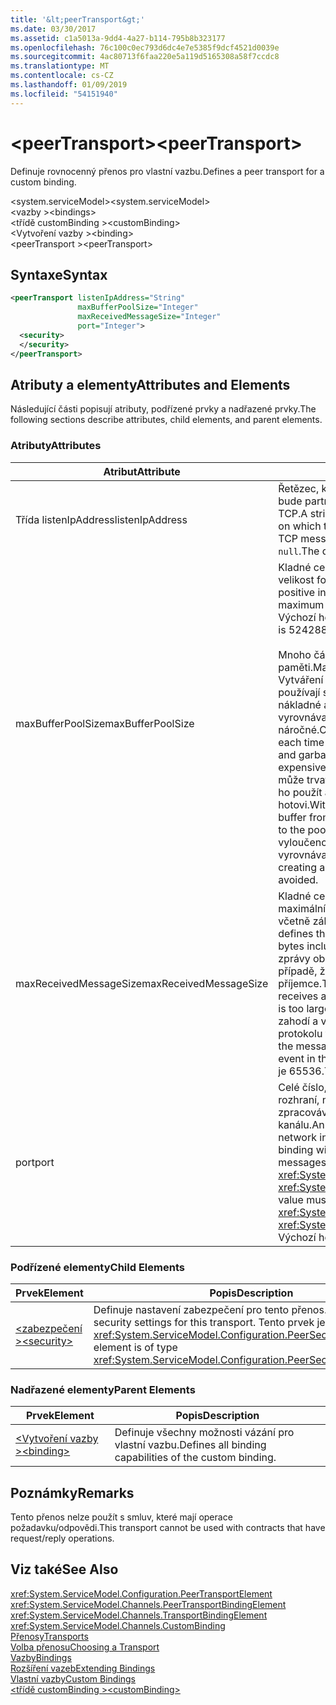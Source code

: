 ```yaml
---
title: '&lt;peerTransport&gt;'
ms.date: 03/30/2017
ms.assetid: c1a5013a-9dd4-4a27-b114-795b8b323177
ms.openlocfilehash: 76c100c0ec793d6dc4e7e5385f9dcf4521d0039e
ms.sourcegitcommit: 4ac80713f6faa220e5a119d5165308a58f7ccdc8
ms.translationtype: MT
ms.contentlocale: cs-CZ
ms.lasthandoff: 01/09/2019
ms.locfileid: "54151940"
---
```

# <a name="ltpeertransportgt"></a><span data-ttu-id="4024a-102">&lt;peerTransport&gt;</span><span class="sxs-lookup"><span data-stu-id="4024a-102">&lt;peerTransport&gt;</span></span>
<span data-ttu-id="4024a-103">Definuje rovnocenný přenos pro vlastní vazbu.</span><span class="sxs-lookup"><span data-stu-id="4024a-103">Defines a peer transport for a custom binding.</span></span>  
  
 <span data-ttu-id="4024a-104">\<system.serviceModel></span><span class="sxs-lookup"><span data-stu-id="4024a-104">\<system.serviceModel></span></span>  
<span data-ttu-id="4024a-105">\<vazby ></span><span class="sxs-lookup"><span data-stu-id="4024a-105">\<bindings></span></span>  
<span data-ttu-id="4024a-106">\<třídě customBinding ></span><span class="sxs-lookup"><span data-stu-id="4024a-106">\<customBinding></span></span>  
<span data-ttu-id="4024a-107">\<Vytvoření vazby ></span><span class="sxs-lookup"><span data-stu-id="4024a-107">\<binding></span></span>  
<span data-ttu-id="4024a-108">\<peerTransport ></span><span class="sxs-lookup"><span data-stu-id="4024a-108">\<peerTransport></span></span>  
  
## <a name="syntax"></a><span data-ttu-id="4024a-109">Syntaxe</span><span class="sxs-lookup"><span data-stu-id="4024a-109">Syntax</span></span>  
  
```xml  
<peerTransport listenIpAddress="String"
               maxBufferPoolSize="Integer"
               maxReceivedMessageSize="Integer"
               port="Integer">
  <security>
  </security>
</peerTransport>
```  
  
## <a name="attributes-and-elements"></a><span data-ttu-id="4024a-110">Atributy a elementy</span><span class="sxs-lookup"><span data-stu-id="4024a-110">Attributes and Elements</span></span>  
 <span data-ttu-id="4024a-111">Následující části popisují atributy, podřízené prvky a nadřazené prvky.</span><span class="sxs-lookup"><span data-stu-id="4024a-111">The following sections describe attributes, child elements, and parent elements.</span></span>  
  
### <a name="attributes"></a><span data-ttu-id="4024a-112">Atributy</span><span class="sxs-lookup"><span data-stu-id="4024a-112">Attributes</span></span>  
  
|<span data-ttu-id="4024a-113">Atribut</span><span class="sxs-lookup"><span data-stu-id="4024a-113">Attribute</span></span>|<span data-ttu-id="4024a-114">Popis</span><span class="sxs-lookup"><span data-stu-id="4024a-114">Description</span></span>|  
|---------------|-----------------|  
|<span data-ttu-id="4024a-115">Třída listenIpAddress</span><span class="sxs-lookup"><span data-stu-id="4024a-115">listenIpAddress</span></span>|<span data-ttu-id="4024a-116">Řetězec, který určuje IP adresu, na které bude partnerský uzel přijímat zprávy TCP.</span><span class="sxs-lookup"><span data-stu-id="4024a-116">A string that specifies an IP address on which the peer node will listen for TCP messages.</span></span> <span data-ttu-id="4024a-117">Výchozí hodnota je `null`.</span><span class="sxs-lookup"><span data-stu-id="4024a-117">The default is `null`.</span></span>|  
|<span data-ttu-id="4024a-118">maxBufferPoolSize</span><span class="sxs-lookup"><span data-stu-id="4024a-118">maxBufferPoolSize</span></span>|<span data-ttu-id="4024a-119">Kladné celé číslo, které určuje maximální velikost fondu vyrovnávacích pamětí.</span><span class="sxs-lookup"><span data-stu-id="4024a-119">A positive integer that specifies the maximum size of the buffer pool.</span></span> <span data-ttu-id="4024a-120">Výchozí hodnota je 524288.</span><span class="sxs-lookup"><span data-stu-id="4024a-120">The default is 524288.</span></span><br /><br /> <span data-ttu-id="4024a-121">Mnoho částí WCF pomocí vyrovnávací paměti.</span><span class="sxs-lookup"><span data-stu-id="4024a-121">Many parts of WCF use buffers.</span></span> <span data-ttu-id="4024a-122">Vytváření a ničení pokaždé, když používají se vyrovnávací paměti je nákladné a uvolňování paměti pro vyrovnávací paměť je také náročné.</span><span class="sxs-lookup"><span data-stu-id="4024a-122">Creating and destroying buffers each time they are used is expensive, and garbage collection for buffers is also expensive.</span></span> <span data-ttu-id="4024a-123">S fondy vyrovnávací paměti může trvat vyrovnávací paměti z fondu, ho použít a vrátit do fondu, až budete hotovi.</span><span class="sxs-lookup"><span data-stu-id="4024a-123">With buffer pools, you can take a buffer from the pool, use it, and return it to the pool once you are done.</span></span> <span data-ttu-id="4024a-124">Proto je vyloučeno režie při vytváření a ničení vyrovnávací paměti.</span><span class="sxs-lookup"><span data-stu-id="4024a-124">Thus the overhead in creating and destroying buffers is avoided.</span></span>|  
|<span data-ttu-id="4024a-125">maxReceivedMessageSize</span><span class="sxs-lookup"><span data-stu-id="4024a-125">maxReceivedMessageSize</span></span>|<span data-ttu-id="4024a-126">Kladné celé číslo, které definuje maximální velikost zprávy v bajtech, včetně záhlaví.</span><span class="sxs-lookup"><span data-stu-id="4024a-126">A positive integer that defines the maximum message size in bytes including headers.</span></span> <span data-ttu-id="4024a-127">Odesílatel zprávy obdrží chybu protokolu SOAP v případě, že zprávy je příliš velký pro příjemce.</span><span class="sxs-lookup"><span data-stu-id="4024a-127">The sender of a message receives a SOAP fault when the message is too large for the receiver.</span></span> <span data-ttu-id="4024a-128">Příjemce zahodí a vytvoří záznam události v protokolu trasování.</span><span class="sxs-lookup"><span data-stu-id="4024a-128">The receiver drops the message and creates an entry of the event in the trace log.</span></span> <span data-ttu-id="4024a-129">Výchozí hodnota je 65536.</span><span class="sxs-lookup"><span data-stu-id="4024a-129">The default is 65536.</span></span>|  
|<span data-ttu-id="4024a-130">port</span><span class="sxs-lookup"><span data-stu-id="4024a-130">port</span></span>|<span data-ttu-id="4024a-131">Celé číslo, které určuje portu síťového rozhraní, na které bude tato vazba zpracovávat zprávy TCP rovnocenného kanálu.</span><span class="sxs-lookup"><span data-stu-id="4024a-131">An integer that specifies the network interface port on which this binding will process peer channel TCP messages.</span></span> <span data-ttu-id="4024a-132">Tato hodnota musí být mezi <xref:System.Net.IPEndPoint.MinPort> a <xref:System.Net.IPEndPoint.MaxPort>.</span><span class="sxs-lookup"><span data-stu-id="4024a-132">This value must be between <xref:System.Net.IPEndPoint.MinPort> and <xref:System.Net.IPEndPoint.MaxPort>.</span></span> <span data-ttu-id="4024a-133">Výchozí hodnota je 0.</span><span class="sxs-lookup"><span data-stu-id="4024a-133">The default is 0.</span></span>|  
  
### <a name="child-elements"></a><span data-ttu-id="4024a-134">Podřízené elementy</span><span class="sxs-lookup"><span data-stu-id="4024a-134">Child Elements</span></span>  
  
|<span data-ttu-id="4024a-135">Prvek</span><span class="sxs-lookup"><span data-stu-id="4024a-135">Element</span></span>|<span data-ttu-id="4024a-136">Popis</span><span class="sxs-lookup"><span data-stu-id="4024a-136">Description</span></span>|  
|-------------|-----------------|  
|[<span data-ttu-id="4024a-137">\<zabezpečení ></span><span class="sxs-lookup"><span data-stu-id="4024a-137">\<security></span></span>](../../../../../docs/framework/configure-apps/file-schema/wcf/security-of-peertransport.md)|<span data-ttu-id="4024a-138">Definuje nastavení zabezpečení pro tento přenos.</span><span class="sxs-lookup"><span data-stu-id="4024a-138">Defines the security settings for this transport.</span></span> <span data-ttu-id="4024a-139">Tento prvek je typu <xref:System.ServiceModel.Configuration.PeerSecurityElement>.</span><span class="sxs-lookup"><span data-stu-id="4024a-139">This element is of type <xref:System.ServiceModel.Configuration.PeerSecurityElement>.</span></span>|  
  
### <a name="parent-elements"></a><span data-ttu-id="4024a-140">Nadřazené elementy</span><span class="sxs-lookup"><span data-stu-id="4024a-140">Parent Elements</span></span>  
  
|<span data-ttu-id="4024a-141">Prvek</span><span class="sxs-lookup"><span data-stu-id="4024a-141">Element</span></span>|<span data-ttu-id="4024a-142">Popis</span><span class="sxs-lookup"><span data-stu-id="4024a-142">Description</span></span>|  
|-------------|-----------------|  
|[<span data-ttu-id="4024a-143">\<Vytvoření vazby ></span><span class="sxs-lookup"><span data-stu-id="4024a-143">\<binding></span></span>](../../../../../docs/framework/misc/binding.md)|<span data-ttu-id="4024a-144">Definuje všechny možnosti vázání pro vlastní vazbu.</span><span class="sxs-lookup"><span data-stu-id="4024a-144">Defines all binding capabilities of the custom binding.</span></span>|  
  
## <a name="remarks"></a><span data-ttu-id="4024a-145">Poznámky</span><span class="sxs-lookup"><span data-stu-id="4024a-145">Remarks</span></span>  
 <span data-ttu-id="4024a-146">Tento přenos nelze použít s smluv, které mají operace požadavku/odpovědi.</span><span class="sxs-lookup"><span data-stu-id="4024a-146">This transport cannot be used with contracts that have request/reply operations.</span></span>  
  
## <a name="see-also"></a><span data-ttu-id="4024a-147">Viz také</span><span class="sxs-lookup"><span data-stu-id="4024a-147">See Also</span></span>  
 <xref:System.ServiceModel.Configuration.PeerTransportElement>  
 <xref:System.ServiceModel.Channels.PeerTransportBindingElement>  
 <xref:System.ServiceModel.Channels.TransportBindingElement>  
 <xref:System.ServiceModel.Channels.CustomBinding>  
 [<span data-ttu-id="4024a-148">Přenosy</span><span class="sxs-lookup"><span data-stu-id="4024a-148">Transports</span></span>](../../../../../docs/framework/wcf/feature-details/transports.md)  
 [<span data-ttu-id="4024a-149">Volba přenosu</span><span class="sxs-lookup"><span data-stu-id="4024a-149">Choosing a Transport</span></span>](../../../../../docs/framework/wcf/feature-details/choosing-a-transport.md)  
 [<span data-ttu-id="4024a-150">Vazby</span><span class="sxs-lookup"><span data-stu-id="4024a-150">Bindings</span></span>](../../../../../docs/framework/wcf/bindings.md)  
 [<span data-ttu-id="4024a-151">Rozšíření vazeb</span><span class="sxs-lookup"><span data-stu-id="4024a-151">Extending Bindings</span></span>](../../../../../docs/framework/wcf/extending/extending-bindings.md)  
 [<span data-ttu-id="4024a-152">Vlastní vazby</span><span class="sxs-lookup"><span data-stu-id="4024a-152">Custom Bindings</span></span>](../../../../../docs/framework/wcf/extending/custom-bindings.md)  
 [<span data-ttu-id="4024a-153">\<třídě customBinding ></span><span class="sxs-lookup"><span data-stu-id="4024a-153">\<customBinding></span></span>](../../../../../docs/framework/configure-apps/file-schema/wcf/custombinding.md)
